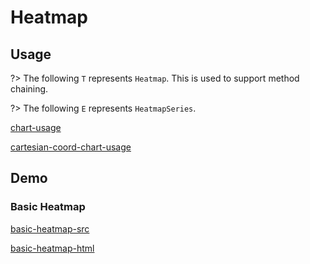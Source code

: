 # Heatmap

## Usage

?> The following `T` represents `Heatmap`. This is used to support method chaining. 

?> The following `E` represents `HeatmapSeries`.

[chart-usage](chart-usage.md ':include')

[cartesian-coord-chart-usage](cartesian-coord-chart-usage.md ':include')

## Demo

### Basic Heatmap

[basic-heatmap-src](../_media/heatmap/basic-heatmap-src.md ':include')

[basic-heatmap-html](../_media/heatmap/basic-heatmap.html ':include :type=iframe')
